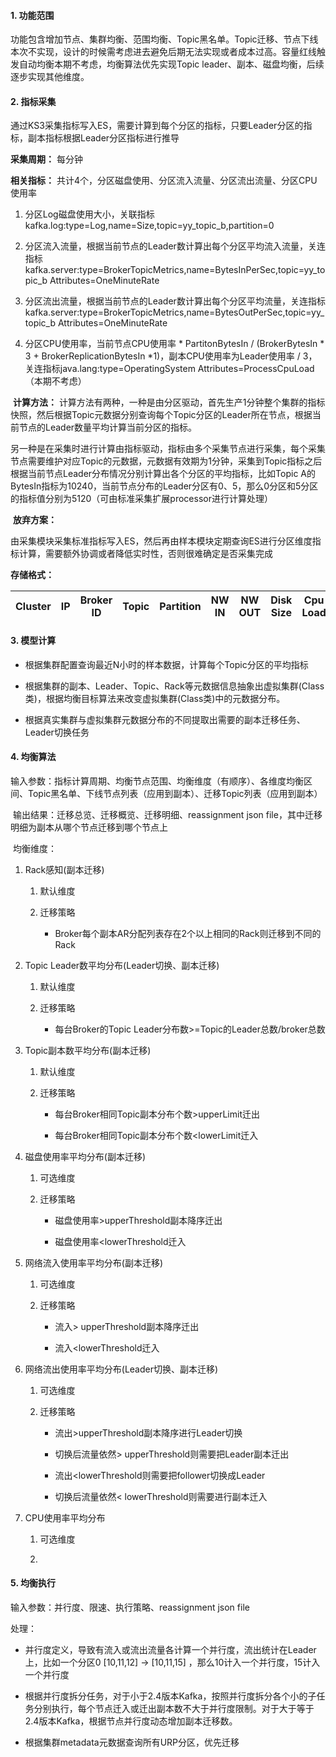 #### 1. 功能范围

功能包含增加节点、集群均衡、范围均衡、Topic黑名单。Topic迁移、节点下线本次不实现，设计的时候需考虑进去避免后期无法实现或者成本过高。容量红线触发自动均衡本期不考虑，均衡算法优先实现Topic leader、副本、磁盘均衡，后续逐步实现其他维度。

#### 2. 指标采集

通过KS3采集指标写入ES，需要计算到每个分区的指标，只要Leader分区的指标，副本指标根据Leader分区指标进行推导

**采集周期：** 每分钟

**相关指标：** 共计4个，分区磁盘使用、分区流入流量、分区流出流量、分区CPU使用率

1. 分区Log磁盘使用大小，关联指标kafka.log:type=Log,name=Size,topic=yy_topic_b,partition=0

2. 分区流入流量，根据当前节点的Leader数计算出每个分区平均流入流量，关连指标kafka.server:type=BrokerTopicMetrics,name=BytesInPerSec,topic=yy_topic_b Attributes=OneMinuteRate

3. 分区流出流量，根据当前节点的Leader数计算出每个分区平均流量，关连指标kafka.server:type=BrokerTopicMetrics,name=BytesOutPerSec,topic=yy_topic_b Attributes=OneMinuteRate

4. 分区CPU使用率，当前节点CPU使用率 \* PartitonBytesIn / (BrokerBytesIn \* 3 + BrokerReplicationBytesIn \*1)，副本CPU使用率为Leader使用率 / 3，关连指标java.lang:type=OperatingSystem Attributes=ProcessCpuLoad（本期不考虑）

​	**计算方法：** 计算方法有两种，一种是由分区驱动，首先生产1分钟整个集群的指标快照，然后根据Topic元数据分别查询每个Topic分区的Leader所在节点，根据当前节点的Leader数量平均计算当前分区的指标。

​	另一种是在采集时进行计算由指标驱动，指标由多个采集节点进行采集，每个采集节点需要维护对应Topic的元数据，元数据有效期为1分钟，采集到Topic指标之后根据当前节点Leader分布情况分别计算出各个分区的平均指标，比如Topic A的BytesIn指标为10240，当前节点分布的Leader分区有0、5，那么0分区和5分区的指标值分别为5120（可由标准采集扩展processor进行计算处理）

​	**放弃方案：**

​	由采集模块采集标准指标写入ES，然后再由样本模块定期查询ES进行分区维度指标计算，需要额外协调或者降低实时性，否则很难确定是否采集完成

**存储格式：**

| **Cluster** | **IP** | **Broker**  **ID** | **Topic** | **Partition** | **NW**  **IN** | **NW**  **OUT** | **Disk**  **Size** | **Cpu**  **Load** | **Create**  **Time** |
| ----------- | ------ | ------------------ | --------- | ------------- | -------------- | --------------- | ------------------ | ----------------- | -------------------- |



#### 3. 模型计算

- 根据集群配置查询最近N小时的样本数据，计算每个Topic分区的平均指标

- 根据集群的副本、Leader、Topic、Rack等元数据信息抽象出虚拟集群(Class类)，根据均衡目标算法来改变虚拟集群(Class类)中的元数据分布。

- 根据真实集群与虚拟集群元数据分布的不同提取出需要的副本迁移任务、Leader切换任务

#### 4. 均衡算法

​	输入参数：指标计算周期、均衡节点范围、均衡维度（有顺序）、各维度均衡区间、Topic黑名单、下线节点列表（应用到副本）、迁移Topic列表（应用到副本）

​	输出结果：迁移总览、迁移概览、迁移明细、reassignment json file，其中迁移明细为副本从哪个节点迁移到哪个节点上

​	均衡维度：

1. Rack感知(副本迁移)

   1. 默认维度

   2. 迁移策略
       - Broker每个副本AR分配列表存在2个以上相同的Rack则迁移到不同的Rack
   
2. Topic Leader数平均分布(Leader切换、副本迁移)

   1. 默认维度

   2. 迁移策略
       - 每台Broker的Topic Leader分布数\>=Topic的Leader总数/broker总数
   
3. Topic副本数平均分布(副本迁移)

   1. 默认维度

   2. 迁移策略

      - 每台Broker相同Topic副本分布个数\>upperLimit迁出

      - 每台Broker相同Topic副本分布个数\<lowerLimit迁入

4. 磁盘使用率平均分布(副本迁移)

   1. 可选维度

   2. 迁移策略

      - 磁盘使用率\>upperThreshold副本降序迁出

      - 磁盘使用率\<lowerThreshold迁入

5. 网络流入使用率平均分布(副本迁移)

   1. 可选维度

   2. 迁移策略

      - 流入\> upperThreshold副本降序迁出

      - 流入\<lowerThreshold迁入

6. 网络流出使用率平均分布(Leader切换、副本迁移)

   1. 可选维度

   2. 迁移策略

      - 流出\>upperThreshold副本降序进行Leader切换

      - 切换后流量依然\> upperThreshold则需要把Leader副本迁出

      - 流出\<lowerThreshold则需要把follower切换成Leader

      - 切换后流量依然\< lowerThreshold则需要进行副本迁入

7. CPU使用率平均分布

   1. 可选维度

   2.  



#### 5. 均衡执行

输入参数：并行度、限速、执行策略、reassignment json file

处理：

- 并行度定义，导致有流入或流出流量各计算一个并行度，流出统计在Leader上，比如一个分区0 \[10,11,12\] -\> \[10,11,15\] ，那么10计入一个并行度，15计入一个并行度

- 根据并行度拆分任务，对于小于2.4版本Kafka，按照并行度拆分各个小的子任务分别执行，每个节点迁入或迁出副本数不大于并行度限制。对于大于等于2.4版本Kafka，根据节点并行度动态增加副本迁移数。

- 根据集群metadata元数据查询所有URP分区，优先迁移

